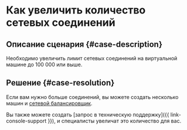 # Как увеличить количество сетевых соединений


## Описание сценария {#case-description}

Необходимо увеличить лимит сетевых соединений на виртуальной машине до 100 000 или выше.

## Решение {#case-resolution}

Если вам нужно больше соединений, вы можете создать несколько машин и [сетевой балансировщик](../../../network-load-balancer/quickstart.md).

Вы также можете создать [запрос в техническую поддержку]({{ link-console-support }}), и специалисты увеличат это количество для вас.
